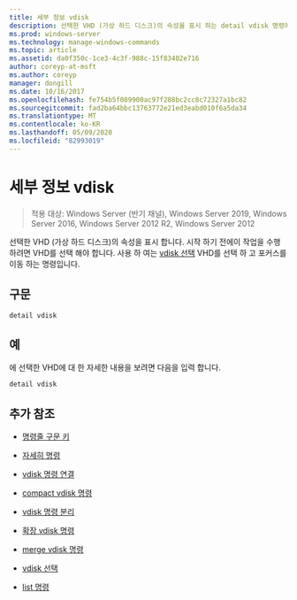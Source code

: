 ```yaml
---
title: 세부 정보 vdisk
description: 선택한 VHD (가상 하드 디스크)의 속성을 표시 하는 detail vdisk 명령에 대 한 참조 항목입니다.
ms.prod: windows-server
ms.technology: manage-windows-commands
ms.topic: article
ms.assetid: da0f350c-1ce3-4c3f-988c-15f83402e716
author: coreyp-at-msft
ms.author: coreyp
manager: dongill
ms.date: 10/16/2017
ms.openlocfilehash: fe754b5f089900ac97f288bc2cc8c72327a1bc82
ms.sourcegitcommit: fad2ba64bbc13763772e21ed3eabd010f6a5da34
ms.translationtype: MT
ms.contentlocale: ko-KR
ms.lasthandoff: 05/09/2020
ms.locfileid: "82993019"
---
```

# <a name="detail-vdisk"></a>세부 정보 vdisk

> 적용 대상: Windows Server (반기 채널), Windows Server 2019, Windows Server 2016, Windows Server 2012 R2, Windows Server 2012

선택한 VHD (가상 하드 디스크)의 속성을 표시 합니다. 시작 하기 전에이 작업을 수행 하려면 VHD를 선택 해야 합니다. 사용 하 여는 [vdisk 선택](select-vdisk.md) VHD를 선택 하 고 포커스를 이동 하는 명령입니다.

## <a name="syntax"></a>구문

```
detail vdisk
```

## <a name="examples"></a>예

에 선택한 VHD에 대 한 자세한 내용을 보려면 다음을 입력 합니다.

```
detail vdisk
```

## <a name="additional-references"></a>추가 참조

- [명령줄 구문 키](command-line-syntax-key.md)

- [자세히 명령](detail.md)

- [vdisk 명령 연결](attach-vdisk.md)

- [compact vdisk 명령](compact-vdisk.md)

- [vdisk 명령 분리](detach-vdisk.md)

- [확장 vdisk 명령](expand-vdisk.md)

- [merge vdisk 명령](merge-vdisk.md)

- [vdisk 선택](select-vdisk.md)

- [list 명령](list.md)
